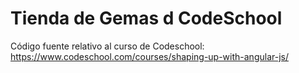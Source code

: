 Tienda de Gemas d CodeSchool
==================================

Código fuente relativo al curso de Codeschool: https://www.codeschool.com/courses/shaping-up-with-angular-js/
